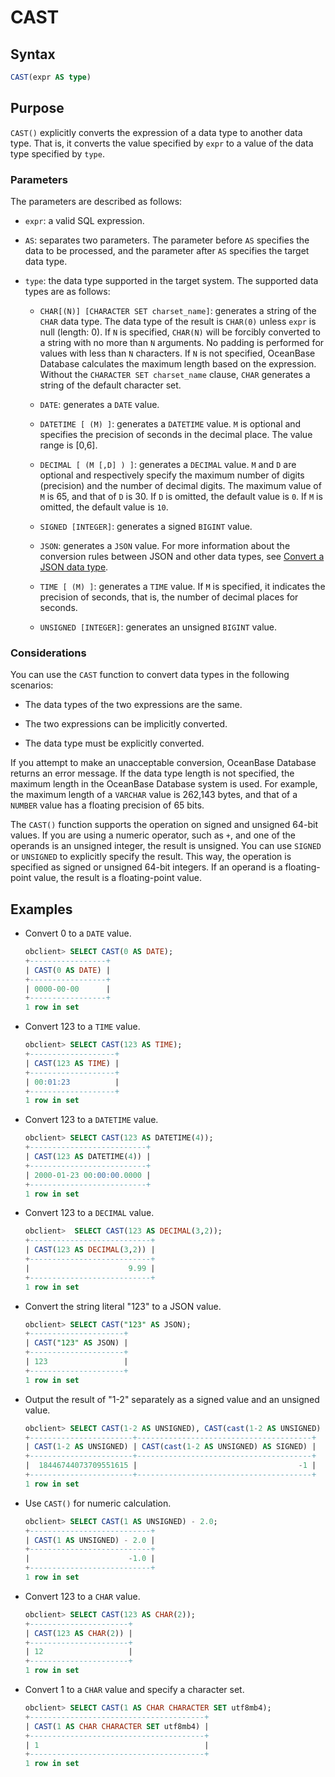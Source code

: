 # CAST

## Syntax

```sql
CAST(expr AS type)
```

## Purpose

`CAST()` explicitly converts the expression of a data type to another data type. That is, it converts the value specified by `expr` to a value of the data type specified by `type`.

### Parameters

The parameters are described as follows:

* `expr`: a valid SQL expression.

* `AS`: separates two parameters. The parameter before `AS` specifies the data to be processed, and the parameter after `AS` specifies the target data type.

* `type`: the data type supported in the target system. The supported data types are as follows:

   * `CHAR[(N)] [CHARACTER SET charset_name]`: generates a string of the `CHAR` data type. The data type of the result is `CHAR(0)` unless `expr` is null (length: 0). If `N` is specified, `CHAR(N)` will be forcibly converted to a string with no more than `N` arguments. No padding is performed for values with less than `N` characters. If `N` is not specified, OceanBase Database calculates the maximum length based on the expression. Without the `CHARACTER SET charset_name` clause, `CHAR` generates a string of the default character set.

   * `DATE`: generates a `DATE` value.

   * `DATETIME [ (M) ]`: generates a `DATETIME` value. `M` is optional and specifies the precision of seconds in the decimal place. The value range is \[0,6\].

   * `DECIMAL [ (M [,D] ) ]`: generates a `DECIMAL` value. `M` and `D` are optional and respectively specify the maximum number of digits (precision) and the number of decimal digits. The maximum value of `M` is 65, and that of `D` is 30. If `D` is omitted, the default value is `0`. If `M` is omitted, the default value is `10`.

   * `SIGNED [INTEGER]`: generates a signed `BIGINT` value.

   * `JSON`: generates a `JSON` value. For more information about the conversion rules between JSON and other data types, see [Convert a JSON data type](../../../100.basic-elements-of-mysql-mode/100.data-type-of-mysql-mode/800.json-formatted-data-type-of-mysql-mode/400.json-formatted-data-type-conversion-of-mysql-mode.md).

   * `TIME [ (M) ]`: generates a `TIME` value. If `M` is specified, it indicates the precision of seconds, that is, the number of decimal places for seconds.

   * `UNSIGNED [INTEGER]`: generates an unsigned `BIGINT` value.

### Considerations

You can use the `CAST` function to convert data types in the following scenarios:

* The data types of the two expressions are the same.

* The two expressions can be implicitly converted.

* The data type must be explicitly converted.

If you attempt to make an unacceptable conversion, OceanBase Database returns an error message. If the data type length is not specified, the maximum length in the OceanBase Database system is used. For example, the maximum length of a `VARCHAR` value is 262,143 bytes, and that of a `NUMBER` value has a floating precision of 65 bits.

The `CAST()` function supports the operation on signed and unsigned 64-bit values. If you are using a numeric operator, such as `+`, and one of the operands is an unsigned integer, the result is unsigned. You can use `SIGNED` or `UNSIGNED` to explicitly specify the result. This way, the operation is specified as signed or unsigned 64-bit integers. If an operand is a floating-point value, the result is a floating-point value.

## Examples

* Convert 0 to a `DATE` value.

   ```sql
   obclient> SELECT CAST(0 AS DATE);
   +-----------------+
   | CAST(0 AS DATE) |
   +-----------------+
   | 0000-00-00      |
   +-----------------+
   1 row in set
   ```

* Convert 123 to a `TIME` value.

   ```sql
   obclient> SELECT CAST(123 AS TIME);
   +-------------------+
   | CAST(123 AS TIME) |
   +-------------------+
   | 00:01:23          |
   +-------------------+
   1 row in set
   ```

* Convert 123 to a `DATETIME` value.

   ```sql
   obclient> SELECT CAST(123 AS DATETIME(4));
   +--------------------------+
   | CAST(123 AS DATETIME(4)) |
   +--------------------------+
   | 2000-01-23 00:00:00.0000 |
   +--------------------------+
   1 row in set
   ```

* Convert 123 to a `DECIMAL` value.

   ```sql
   obclient>  SELECT CAST(123 AS DECIMAL(3,2));
   +---------------------------+
   | CAST(123 AS DECIMAL(3,2)) |
   +---------------------------+
   |                      9.99 |
   +---------------------------+
   1 row in set
   ```

* Convert the string literal "123" to a JSON value.

   ```sql
   obclient> SELECT CAST("123" AS JSON);
   +---------------------+
   | CAST("123" AS JSON) |
   +---------------------+
   | 123                 |
   +---------------------+
   1 row in set
   ```

* Output the result of "1-2" separately as a signed value and an unsigned value.

   ```sql
   obclient> SELECT CAST(1-2 AS UNSIGNED), CAST(cast(1-2 AS UNSIGNED) AS SIGNED);
   +-----------------------+---------------------------------------+
   | CAST(1-2 AS UNSIGNED) | CAST(cast(1-2 AS UNSIGNED) AS SIGNED) |
   +-----------------------+---------------------------------------+
   |  18446744073709551615 |                                    -1 |
   +-----------------------+---------------------------------------+
   1 row in set
   ```

* Use `CAST()` for numeric calculation.

   ```sql
   obclient> SELECT CAST(1 AS UNSIGNED) - 2.0;
   +---------------------------+
   | CAST(1 AS UNSIGNED) - 2.0 |
   +---------------------------+
   |                      -1.0 |
   +---------------------------+
   1 row in set
   ```

* Convert 123 to a `CHAR` value.

   ```sql
   obclient> SELECT CAST(123 AS CHAR(2));
   +----------------------+
   | CAST(123 AS CHAR(2)) |
   +----------------------+
   | 12                   |
   +----------------------+
   1 row in set
   ```

* Convert 1 to a `CHAR` value and specify a character set.

   ```sql
   obclient> SELECT CAST(1 AS CHAR CHARACTER SET utf8mb4);
   +---------------------------------------+
   | CAST(1 AS CHAR CHARACTER SET utf8mb4) |
   +---------------------------------------+
   | 1                                     |
   +---------------------------------------+
   1 row in set
   ```
